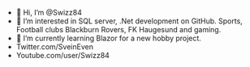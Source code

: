 - 👋 Hi, I’m @Swizz84
- 👀 I’m interested in SQL server, .Net development on GitHub. Sports, Football clubs Blackburn Rovers, FK Haugesund and gaming.
- 🌱 I’m currently learning Blazor for a new hobby project.
- Twitter.com/SveinEven
- Youtube.com/user/Swizz84

<!---
Swizz84/Swizz84 is a ✨ special ✨ repository because its `README.md` (this file) appears on your GitHub profile.
You can click the Preview link to take a look at your changes.
--->
